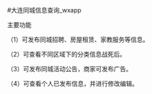 #大连同城信息查询_wxapp

主要功能

（1）可发布同城招聘、房屋租赁、家教服务等信息。

（2）可查看不同区域下的分类信息战死后。

（3）可发布同城活动公告，商家可发布广告。

（4）可查看个人已发布信息，并进行修改编辑。
